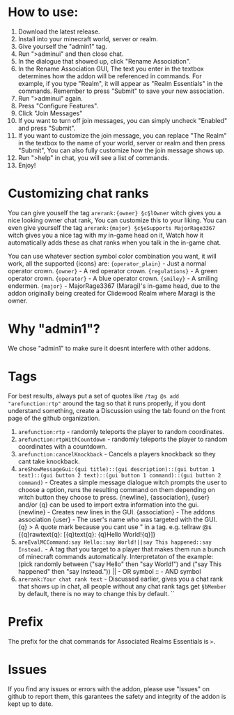 # How to use:
1. Download the latest release.
2. Install into your minecraft world, server or realm.
3. Give yourself the "admin1" tag.
4. Run ">adminui" and then close chat.
5. In the dialogue that showed up, click "Rename Association".
6. In the Rename Association GUI, The text you enter in the textbox determines how the addon will be referenced in commands. For example, if you type "Realm", it will appear as "Realm Essentials" in the commands. Remember to press "Submit" to save your new association.
7. Run ">adminui" again.
8. Press "Configure Features".
9. Click "Join Messages"
10. If you want to turn off join messages, you can simply uncheck "Enabled" and press "Submit".
11. If you want to customize the join message, you can replace "The Realm" in the textbox to the name of your world, server or realm and then press "Submit", You can also fully customize how the join message shows up.
12. Run ">help" in chat, you will see a list of commands.
13. Enjoy!

# Customizing chat ranks
You can give youself the tag `arerank:{owner} §c§lOwner` witch gives you a nice looking owner chat rank, You can customize this to your liking.
You can even give yourself the tag `arerank:{major} §c§eSupports MajorRage3367` witch gives you a nice tag with my in-game head on it, Watch how it automatically adds these as chat ranks when you talk in the in-game chat.

You can use whatever section symbol color combination you want, it will work, all the supported {icons} are:
`{operator_plain}` - Just a normal operator crown.
`{owner}` - A red operator crown.
`{regulations}` - A green operator crown.
`{operator}` - A blue operator crown.
`{smiley}` - A smiling endermen.
`{major}` - MajorRage3367 (Maragi)'s in-game head, due to the addon originally being created for Clidewood Realm where Maragi is the owner.

# Why "admin1"?
We chose "admin1" to make sure it doesnt interfere with other addons.

# Tags
For best results, always put a set of quotes like `/tag @s add "arefunction:rtp"` around the tag so that it runs properly, if you dont understand something, create a Discussion using the tab found on the front page of the github organization.

1. `arefunction:rtp` - randomly teleports the player to random coordinates.
2. `arefunction:rtpWithCountdown` - randomly teleports the player to random coordinates with a countdown.
3. `arefunction:cancelKnockback` - Cancels a players knockback so they cant take knockback.
4. `areShowMessageGui:(gui title)::(gui description)::(gui button 1 text)::(gui button 2 text)::(gui button 1 command)::(gui button 2 command)` - Creates a simple message dialogue witch prompts the user to choose a option, runs the resulting command on them depending on witch button they choose to press.
  {newline}, {association}, {user} and/or {q} can be used to import extra information into the gui.
  {newline} - Creates new lines in the GUI.
  {association} - The addons association
  {user} - The user's name who was targeted with the GUI.
  {q} > A quote mark because you cant use " in a tag. e.g. tellraw @s {{q}rawtext{q}: \[{q}text{q}: {q}Hello World!{q}\]}
5. `areEvalMCCommand:say Hello::say World!||say This happened::say Instead.` - A tag that you target to a player that makes them run a bunch of minecraft commands automatically.
  Interpretaton of the example: (pick randomly between ("say Hello" then "say World!") and ("say This happened" then "say Instead."))
  || - OR symbol
  :: - AND symbol
6. `arerank:Your chat rank text` - Discussed earlier, gives you a chat rank that shows up in chat, all people without any chat rank tags get `§bMember` by default, there is no way to change this by default.
``

# Prefix
The prefix for the chat commands for Associated Realms Essentials is `>`.

# Issues
If you find any issues or errors with the addon, please use "Issues" on github to report them, this garantees the safety and integrity of the addon is kept up to date.
